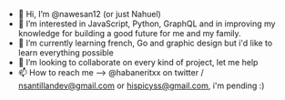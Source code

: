 - 👋 Hi, I’m @nawesan12 (or just Nahuel)
- 👀 I’m interested in JavaScript, Python, GraphQL and in improving my knowledge for building a good future for me and my family. 
- 🌱 I’m currently learning french, Go and graphic design but i'd like to learn everything possible
- 💞️ I’m looking to collaborate on every kind of project, let me help 
- 📫 How to reach me --> @habaneritxx on twitter / nsantillandev@gmail.com or hispicyss@gmail.com, i'm pending :)
